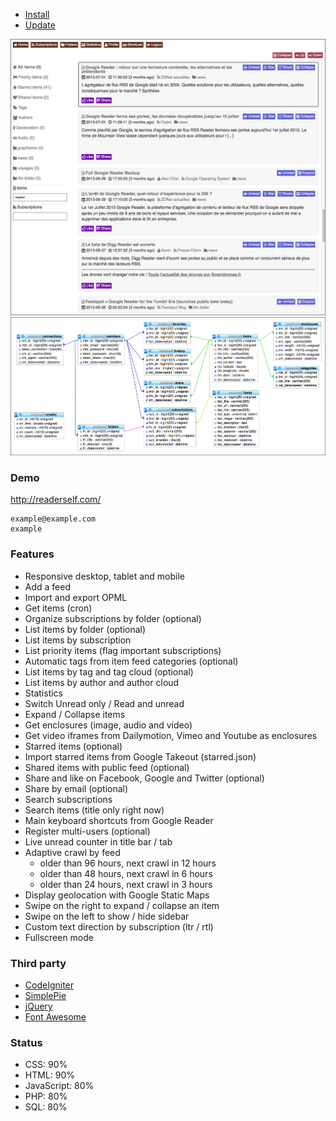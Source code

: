 * [Install](/INSTALL.md)
* [Update](/UPDATE.md)

![Screenshot](medias/screenshot.png)
![Database](medias/database.png)

### Demo

http://readerself.com/
```text
example@example.com
example
```

### Features

* Responsive desktop, tablet and mobile
* Add a feed
* Import and export OPML
* Get items (cron)
* Organize subscriptions by folder (optional)
* List items by folder (optional)
* List items by subscription
* List priority items (flag important subscriptions)
* Automatic tags from item feed categories (optional)
* List items by tag and tag cloud (optional)
* List items by author and author cloud
* Statistics
* Switch Unread only / Read and unread
* Expand / Collapse items
* Get enclosures (image, audio and video)
* Get video iframes from Dailymotion, Vimeo and Youtube as enclosures
* Starred items (optional)
* Import starred items from Google Takeout (starred.json)
* Shared items with public feed (optional)
* Share and like on Facebook, Google and Twitter (optional)
* Share by email (optional)
* Search subscriptions
* Search items (title only right now)
* Main keyboard shortcuts from Google Reader
* Register multi-users (optional)
* Live unread counter in title bar / tab
* Adaptive crawl by feed
	* older than 96 hours, next crawl in 12 hours
	* older than 48 hours, next crawl in 6 hours
	* older than 24 hours, next crawl in 3 hours
* Display geolocation with Google Static Maps
* Swipe on the right to expand / collapse an item
* Swipe on the left to show / hide sidebar
* Custom text direction by subscription (ltr / rtl)
* Fullscreen mode

### Third party

* [CodeIgniter](http://ellislab.com/codeigniter/)
* [SimplePie](http://simplepie.org)
* [jQuery](http://jquery.com/)
* [Font Awesome](http://fortawesome.github.io/Font-Awesome/)

### Status

* CSS: 90%
* HTML: 90%
* JavaScript: 80%
* PHP: 80%
* SQL: 80%

